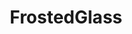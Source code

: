 ---
slug: "/frostedglass-home"
title: "FrostedGlass"
descriptionMain: "Built to experiment with different UI effects using Angular and Java Springboot, such as the 'frosted glass' effect and routing transitions."
descriptionSecondary: "View BMW M235i specifications and photos while experiencing route transition fading for a smoother viewing experience."
---
